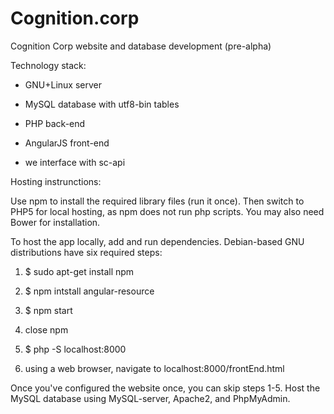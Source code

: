 # Cognition.corp
Cognition Corp website and database development (pre-alpha)

Technology stack:

- GNU+Linux server

- MySQL database with utf8-bin tables

- PHP back-end

- AngularJS front-end

- we interface with sc-api

Hosting instrunctions:

Use npm to install the required library files (run it once). Then switch to PHP5 for local hosting, as npm does not run php scripts. You may also need Bower for installation.

To host the app locally, add and run dependencies. Debian-based GNU distributions have six required steps:

1) $ sudo apt-get install npm

2) $ npm intstall angular-resource

3) $ npm start

4) close npm

5) $ php -S localhost:8000

6) using a web browser, navigate to localhost:8000/frontEnd.html

Once you've configured the website once, you can skip steps 1-5. Host the MySQL database using MySQL-server, Apache2, and PhpMyAdmin.
